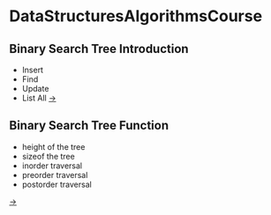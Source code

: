 # DataStructuresAlgorithmsCourse

## Binary Search Tree Introduction
- Insert
- Find
- Update
- List All
<a href = "https://github.com/TatevKaren/DataStructuresAlgorithmsCourse/tree/main/Binary%20Tree:%20Introduction"> -> <a>

## Binary Search Tree Function
- height of the tree
- sizeof the tree
- inorder traversal
- preorder traversal
- postorder traversal
  
<a href = "https://github.com/TatevKaren/DataStructuresAlgorithmsCourse/tree/main/Binary%20Tree:%20Functions"> -> <a>

  
